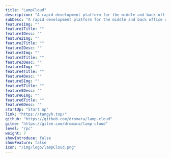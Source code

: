 ```yaml
---
title: "LampCloud"
description: "A rapid development platform for the middle and back office of microservices focusing on multi tenant solutions"
subDesc: "A rapid development platform for the middle and back office of microservices focusing on multi tenant solutions"
feature1Img: ""
feature1Title: ""
feature1Desc: ""
feature2Img: ""
feature2Title: ""
feature2Desc: ""
feature3Img: ""
feature3Title: ""
feature3Desc: ""
feature4Img: ""
feature4Title: ""
feature4Desc: ""
feature5Img: ""
feature5Title: ""
feature5Desc: ""
feature6Img: ""
feature6Title: ""
feature6Desc: ""
startUp: "Start up"
link: "https://tangyh.top/"
github: "https://github.com/dromara/lamp-cloud"
gitee: "https://gitee.com/dromara/lamp-cloud"
level: "rpc"
weight: 7
showIntroduce: false
showFeature: false
icon: "/img/logo/lampCloud.png"
---
```

